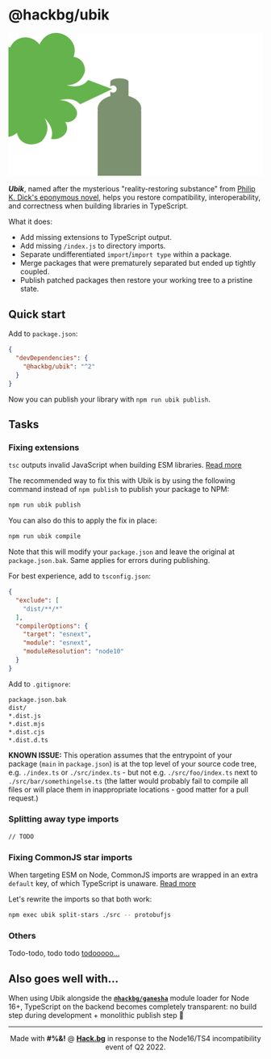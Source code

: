 # @hackbg/ubik

![](./ubik.svg)

***Ubik***, named after the mysterious "reality-restoring substance" from
[Philip K. Dick's eponymous novel](https://en.wikipedia.org/wiki/Ubik),
helps you restore compatibility, interoperability, and correctness when
building libraries in TypeScript.

What it does:

* Add missing extensions to TypeScript output.
* Add missing `/index.js` to directory imports.
* Separate undifferentiated `import`/`import type` within a package.
* Merge packages that were prematurely separated but ended up tightly coupled.
* Publish patched packages then restore your working tree to a pristine state.

## Quick start

Add to `package.json`:

```json
{
  "devDependencies": {
    "@hackbg/ubik": "^2"
  }
}
```

Now you can publish your library with `npm run ubik publish`.

## Tasks

### Fixing extensions

`tsc` outputs invalid JavaScript when building ESM libraries. [Read more](./docs/extensions.md)

The recommended way to fix this with Ubik is by using the following command
instead of `npm publish` to publish your package to NPM:

```sh
npm run ubik publish
```

You can also do this to apply the fix in place:

```sh
npm run ubik compile
```

Note that this will modify your `package.json` and leave the original at `package.json.bak`.
Same applies for errors during publishing.

For best experience, add to `tsconfig.json`:

```json
{
  "exclude": [
    "dist/**/*"
  ],
  "compilerOptions": {
    "target": "esnext",
    "module": "esnext",
    "moduleResolution": "node10"
  }
}
```

Add to `.gitignore`:

```
package.json.bak
dist/
*.dist.js
*.dist.mjs
*.dist.cjs
*.dist.d.ts
```

**KNOWN ISSUE:** This operation assumes that the entrypoint of your package (`main` in `package.json`)
is at the top level of your source code tree, e.g. `./index.ts` or `./src/index.ts` -
but not e.g. `./src/foo/index.ts` next to `./src/bar/somethingelse.ts` (the latter
would probably fail to compile all files or will place them in inappropriate locations -
good matter for a pull request.)

### Splitting away type imports

```sh
// TODO
```

### Fixing CommonJS star imports

When targeting ESM on Node, CommonJS imports are wrapped in an extra `default` key,
of which TypeScript is unaware. [Read more](./docs/split-stars.md)

Let's rewrite the imports so that both work:

```sh
npm exec ubik split-stars ./src -- protobufjs
```

### Others

Todo-todo, todo todo [todooooo...](https://youtu.be/VyZiIuMufTA?si=Owhmey5gRLN-AaaK&t=11)

## Also goes well with...

When using Ubik alongside the [**`@hackbg/ganesha`**](https://github.com/hackbg/ganesha)
module loader for Node 16+, TypeScript on the backend becomes completely transparent:
no build step during development + monolithic publish step 🐘

<div align="center">

---

Made with **#%&!** @ [**Hack.bg**](https://foss.hack.bg)
in response to the Node16/TS4 incompatibility event of Q2 2022.

</div>
